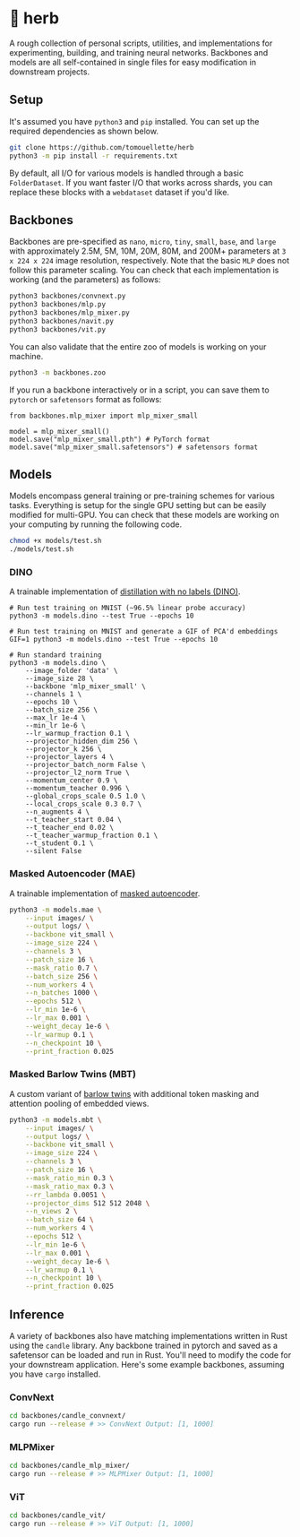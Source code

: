 # :herb: herb

A rough collection of personal scripts, utilities, and implementations for experimenting, building, and training neural networks. Backbones and models are all self-contained in single files for easy modification in downstream projects.

## Setup

It's assumed you have `python3` and `pip` installed. You can set up the required dependencies as shown below.

```bash
git clone https://github.com/tomouellette/herb
python3 -m pip install -r requirements.txt
```

By default, all I/O for various models is handled through a basic `FolderDataset`. If you want faster I/O that works across shards, you can replace these blocks with a `webdataset` dataset if you'd like.

## Backbones

Backbones are pre-specified as `nano`, `micro`, `tiny`, `small`, `base`, and `large` with approximately 2.5M, 5M, 10M, 20M, 80M, and 200M+ parameters at `3 x 224 x 224` image resolution, respectively. Note that the basic `MLP` does not follow this parameter scaling. You can check that each implementation is working (and the parameters) as follows:

```bash
python3 backbones/convnext.py
python3 backbones/mlp.py
python3 backbones/mlp_mixer.py
python3 backbones/navit.py
python3 backbones/vit.py
```

You can also validate that the entire zoo of models is working on your machine.

```bash
python3 -m backbones.zoo
```

If you run a backbone interactively or in a script, you can save them to `pytorch` or `safetensors` format as follows:

```python3
from backbones.mlp_mixer import mlp_mixer_small

model = mlp_mixer_small()
model.save("mlp_mixer_small.pth") # PyTorch format
model.save("mlp_mixer_small.safetensors") # safetensors format
```

## Models

Models encompass general training or pre-training schemes for various tasks. Everything is setup for the single GPU setting but can be easily modified for multi-GPU. You can check that these models are working on your computing by running the following code.

```bash
chmod +x models/test.sh
./models/test.sh
```

### DINO

A trainable implementation of [distillation with no labels (DINO)](https://arxiv.org/abs/2104.14294).

```python3
# Run test training on MNIST (~96.5% linear probe accuracy)
python3 -m models.dino --test True --epochs 10

# Run test training on MNIST and generate a GIF of PCA'd embeddings
GIF=1 python3 -m models.dino --test True --epochs 10

# Run standard training
python3 -m models.dino \
    --image_folder 'data' \
    --image_size 28 \
    --backbone 'mlp_mixer_small' \
    --channels 1 \
    --epochs 10 \
    --batch_size 256 \
    --max_lr 1e-4 \
    --min_lr 1e-6 \
    --lr_warmup_fraction 0.1 \
    --projector_hidden_dim 256 \
    --projector_k 256 \
    --projector_layers 4 \
    --projector_batch_norm False \
    --projector_l2_norm True \
    --momentum_center 0.9 \
    --momentum_teacher 0.996 \
    --global_crops_scale 0.5 1.0 \
    --local_crops_scale 0.3 0.7 \
    --n_augments 4 \
    --t_teacher_start 0.04 \
    --t_teacher_end 0.02 \
    --t_teacher_warmup_fraction 0.1 \
    --t_student 0.1 \
    --silent False
```

### Masked Autoencoder (MAE)

A trainable implementation of [masked autoencoder](https://arxiv.org/abs/2111.06377).

```bash
python3 -m models.mae \
    --input images/ \
    --output logs/ \
    --backbone vit_small \
    --image_size 224 \
    --channels 3 \
    --patch_size 16 \
    --mask_ratio 0.7 \
    --batch_size 256 \
    --num_workers 4 \
    --n_batches 1000 \
    --epochs 512 \
    --lr_min 1e-6 \
    --lr_max 0.001 \
    --weight_decay 1e-6 \
    --lr_warmup 0.1 \
    --n_checkpoint 10 \
    --print_fraction 0.025
```

### Masked Barlow Twins (MBT)

A custom variant of [barlow twins](https://arxiv.org/pdf/2103.03230) with additional token masking and attention pooling of embedded views.

```bash
python3 -m models.mbt \
    --input images/ \
    --output logs/ \
    --backbone vit_small \
    --image_size 224 \
    --channels 3 \
    --patch_size 16 \
    --mask_ratio_min 0.3 \
    --mask_ratio_max 0.3 \
    --rr_lambda 0.0051 \
    --projector_dims 512 512 2048 \
    --n_views 2 \
    --batch_size 64 \
    --num_workers 4 \
    --epochs 512 \
    --lr_min 1e-6 \
    --lr_max 0.001 \
    --weight_decay 1e-6 \
    --lr_warmup 0.1 \
    --n_checkpoint 10 \
    --print_fraction 0.025
```

## Inference

A variety of backbones also have matching implementations written in Rust using the `candle` library. Any backbone trained in pytorch and saved as a safetensor can be loaded and run in Rust. You'll need to modify the code for your downstream application. Here's some example backbones, assuming you have `cargo` installed.

### ConvNext

```bash
cd backbones/candle_convnext/
cargo run --release # >> ConvNext Output: [1, 1000]
```

### MLPMixer

```bash
cd backbones/candle_mlp_mixer/
cargo run --release # >> MLPMixer Output: [1, 1000]
```

### ViT

```bash
cd backbones/candle_vit/
cargo run --release # >> ViT Output: [1, 1000]
```

